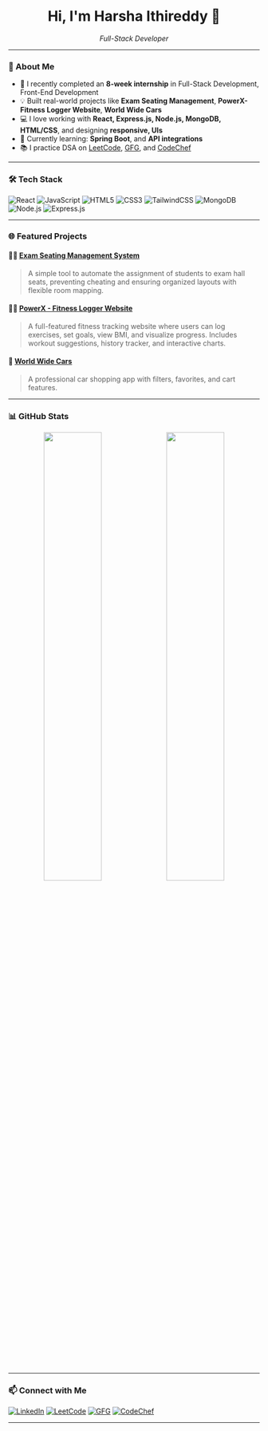 <h1 align="center">Hi, I'm Harsha Ithireddy 👋</h1>
<p align="center">
  <em>Full-Stack Developer </em>
</p>

---

### 🚀 About Me

- 🔭 I recently completed an **8-week internship** in Full-Stack Development, Front-End Development
- 💡 Built real-world projects like **Exam Seating Management**, **PowerX-Fitness Logger Website**, **World Wide Cars**
- 💻 I love working with **React, Express.js, Node.js, MongoDB, HTML/CSS**, and designing **responsive, UIs**
- 🌱 Currently learning: **Spring Boot**, and **API integrations**
- 📚 I practice DSA on [LeetCode](https://leetcode.com/HarshaIthireddy/), [GFG](https://www.geeksforgeeks.org/user/harshaithireddy/), and [CodeChef](https://www.codechef.com/users/harsha2023)

---

### 🛠️ Tech Stack

![React](https://img.shields.io/badge/-React-black?style=flat-square&logo=react)
![JavaScript](https://img.shields.io/badge/-JavaScript-black?style=flat-square&logo=javascript)
![HTML5](https://img.shields.io/badge/-HTML5-black?style=flat-square&logo=html5)
![CSS3](https://img.shields.io/badge/-CSS3-black?style=flat-square&logo=css3)
![TailwindCSS](https://img.shields.io/badge/-TailwindCSS-black?style=flat-square&logo=tailwind-css)
![MongoDB](https://img.shields.io/badge/-MongoDB-black?style=flat-square&logo=mongodb)
![Node.js](https://img.shields.io/badge/-Node.js-black?style=flat-square&logo=node.js)
![Express.js](https://img.shields.io/badge/-Express.js-black?style=flat-square&logo=express.js)

---

### 🌐 Featured Projects

#### 🧑‍🏫 [Exam Seating Management System](https://github.com/harshaithireddy/Exam-Seating-Management)
> A simple tool to automate the assignment of students to exam hall seats, preventing cheating and ensuring organized layouts with flexible room mapping.

#### 🏋️‍♂️ [PowerX - Fitness Logger Website](https://github.com/harshaithireddy/PowerX)
> A full-featured fitness tracking website where users can log exercises, set goals, view BMI, and visualize progress. Includes workout suggestions, history tracker, and interactive charts.

#### 🛒 [World Wide Cars](https://github.com/harshaithireddy/cars-website)
> A professional car shopping app with filters, favorites, and cart features.


---


### 📊 GitHub Stats

<p align="center">
  <img src="https://github-readme-stats.vercel.app/api?username=HarshaIthireddy&show_icons=true&theme=default" width="48%" />
  <img src="https://github-readme-stats.vercel.app/api/top-langs/?username=HarshaIthireddy&layout=compact&theme=default" width="48%" />
</p>

---

### 📫 Connect with Me

[![LinkedIn](https://img.shields.io/badge/-LinkedIn-0077B5?style=flat-square&logo=linkedin)](https://www.linkedin.com/in/harsha-ithireddy-91b176258/)
[![LeetCode](https://img.shields.io/badge/-LeetCode-FFA116?style=flat-square&logo=leetcode&logoColor=white)](https://leetcode.com/HarshaIthireddy/)
[![GFG](https://img.shields.io/badge/-GeeksforGeeks-darkgreen?style=flat-square&logo=geeksforgeeks&logoColor=white)](https://www.geeksforgeeks.org/user/harshaithireddy/)
[![CodeChef](https://img.shields.io/badge/-CodeChef-brown?style=flat-square&logo=codechef)](https://www.codechef.com/users/harsha2023)

---
